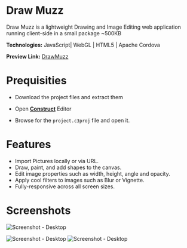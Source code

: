 
# Draw Muzz

Draw Muzz is a lightweight Drawing and Image Editing web application running client-side in a small package ~500KB

**Technologies:** JavaScript| WebGL | HTML5 | Apache Cordova 

**Preview Link:** [DrawMuzz](https://drawmuzz.web.app/)
# Prequisities

- Download the project files and extract them


- Open   **[Construct](https://editor.construct.net/)** Editor 

- Browse for the   `project.c3proj` file and open it.


# Features

- Import Pictures locally or via URL.
- Draw, paint, and add shapes to the canvas.
- Edit image properties such as width, height, angle and opacity.
- Apply cool filters to images such as Blur or Vignette.
- Fully-responsive across all screen sizes.


# Screenshots

![Screenshot - Desktop](https://i.imgur.com/5DIi3Ng.gif)

![Screenshot - Desktop](https://i.imgur.com/cLeEOLf.gif)
![Screenshot - Desktop](https://i.imgur.com/TO3EwqN.gif)



